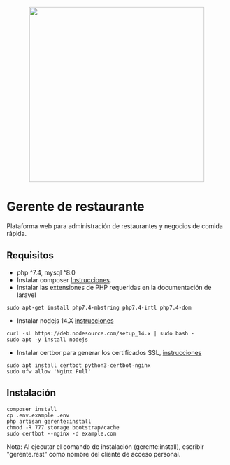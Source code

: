 <p align="center"><a href="https://laravel.com" target="_blank"><img src="https://raw.githubusercontent.com/laravel/art/master/logo-lockup/5%20SVG/2%20CMYK/1%20Full%20Color/laravel-logolockup-cmyk-red.svg" width="400"></a></p>

# Gerente de restaurante

Plataforma web para administración de restaurantes y negocios de comida rápida.

## Requisitos
* php ^7.4, mysql ^8.0
* Instalar composer [Instrucciones](https://www.digitalocean.com/community/tutorials/how-to-install-and-use-composer-on-ubuntu-20-04-es).
* Instalar las extensiones de PHP requeridas en la documentación de laravel
```
sudo apt-get install php7.4-mbstring php7.4-intl php7.4-dom
```
* Instalar nodejs 14.X [instrucciones](https://computingforgeeks.com/install-node-js-14-on-ubuntu-debian-linux/)
```
curl -sL https://deb.nodesource.com/setup_14.x | sudo bash -
sudo apt -y install nodejs
```
* Instalar certbor para generar los certificados SSL, [instrucciones](https://www.digitalocean.com/community/tutorials/how-to-secure-nginx-with-let-s-encrypt-on-ubuntu-20-04-es)
```
sudo apt install certbot python3-certbot-nginx
sudo ufw allow 'Nginx Full'
```

## Instalación
```
composer install
cp .env.example .env
php artisan gerente:install
chmod -R 777 storage bootstrap/cache
sudo certbot --nginx -d example.com
```
Nota: Al ejecutar el comando de instalación (gerente:install), escribir "gerente.rest" como nombre del cliente de acceso personal.